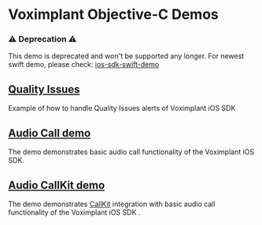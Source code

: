 # Voximplant Objective-C Demos

### ⚠️ Deprecation ⚠️
This demo is deprecated and won't be supported any longer. 
For newest swift demo, please check: [ios-sdk-swift-demo](https://github.com/voximplant/ios-sdk-swift-demo)

## [Quality Issues](QualityIssues)

Example of how to handle Quality Issues alerts of Voximplant iOS SDK

## [Audio Call demo](AudioCall)

The demo demonstrates basic audio call functionality of the Voximplant iOS SDK.

## [Audio CallKit demo](AudioCallKit)

The demo demonstrates [CallKit](https://developer.apple.com/documentation/callkit) integration with basic audio call functionality of the Voximplant iOS SDK . 
